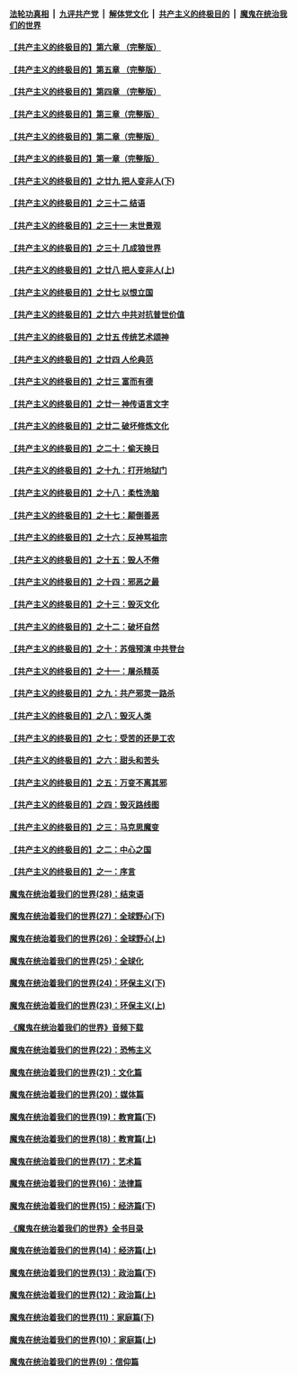

####  [法轮功真相](../../../../basic/blob/master/README.md?t=06210402) &nbsp;|&nbsp; [九评共产党](../../../../9ping.md/blob/master/README.md?t=06210402) &nbsp;|&nbsp; [解体党文化](../../../../jtdwh.md/blob/master/README.md?t=06210402)  &nbsp;|&nbsp; [共产主义的终极目的](../../../../gczydzjmd.md/blob/master/README.md?t=06210402) &nbsp;|&nbsp; [魔鬼在统治我们的世界](../../../../mgztzwmdsj.md/blob/master/README.md?t=06210402) 

#### [【共产主义的终极目的】第六章 （完整版）](../pages/nsc422/n11428913.md?t=06210402) 

#### [【共产主义的终极目的】第五章 （完整版）](../pages/nsc422/n11428912.md?t=06210402) 

#### [【共产主义的终极目的】第四章 （完整版）](../pages/nsc422/n11428907.md?t=06210402) 

#### [【共产主义的终极目的】第三章（完整版）](../pages/nsc422/n11428848.md?t=06210402) 

#### [【共产主义的终极目的】第二章（完整版）](../pages/nsc422/n11428831.md?t=06210402) 

#### [【共产主义的终极目的】第一章（完整版）](../pages/nsc422/n11417651.md?t=06210402) 

#### [【共产主义的终极目的】之廿九 把人变非人(下)](../pages/nsc422/n11344140.md?t=06210402) 

#### [【共产主义的终极目的】之三十二 结语](../pages/nsc422/n11360535.md?t=06210402) 

#### [【共产主义的终极目的】之三十一 末世景观](../pages/nsc422/n11351129.md?t=06210402) 

#### [【共产主义的终极目的】之三十 几成狼世界](../pages/nsc422/n11348280.md?t=06210402) 

#### [【共产主义的终极目的】之廿八 把人变非人(上)](../pages/nsc422/n11340492.md?t=06210402) 

#### [【共产主义的终极目的】之廿七 以恨立国](../pages/nsc422/n11336944.md?t=06210402) 

#### [【共产主义的终极目的】之廿六 中共对抗普世价值](../pages/nsc422/n11324785.md?t=06210402) 

#### [【共产主义的终极目的】之廿五 传统艺术颂神](../pages/nsc422/n11296396.md?t=06210402) 

#### [【共产主义的终极目的】之廿四 人伦典范](../pages/nsc422/n11296397.md?t=06210402) 

#### [【共产主义的终极目的】之廿三 富而有德](../pages/nsc422/n11283598.md?t=06210402) 

#### [【共产主义的终极目的】之廿一 神传语言文字](../pages/nsc422/n11263265.md?t=06210402) 

#### [【共产主义的终极目的】之廿二 破坏修炼文化](../pages/nsc422/n11245728.md?t=06210402) 

#### [【共产主义的终极目的】之二十：偷天换日](../pages/nsc422/n11238846.md?t=06210402) 

#### [【共产主义的终极目的】之十九：打开地狱门](../pages/nsc422/n11206376.md?t=06210402) 

#### [【共产主义的终极目的】之十八：柔性洗脑](../pages/nsc422/n11199994.md?t=06210402) 

#### [【共产主义的终极目的】之十七：颠倒善恶](../pages/nsc422/n11179782.md?t=06210402) 

#### [【共产主义的终极目的】之十六：反神骂祖宗](../pages/nsc422/n11166798.md?t=06210402) 

#### [【共产主义的终极目的】之十五：毁人不倦](../pages/nsc422/n11166792.md?t=06210402) 

#### [【共产主义的终极目的】之十四：邪恶之最](../pages/nsc422/n11150249.md?t=06210402) 

#### [【共产主义的终极目的】之十三：毁灭文化](../pages/nsc422/n11135227.md?t=06210402) 

#### [【共产主义的终极目的】之十二：破坏自然](../pages/nsc422/n11135214.md?t=06210402) 

#### [【共产主义的终极目的】之十：苏俄预演 中共登台](../pages/nsc422/n11118424.md?t=06210402) 

#### [【共产主义的终极目的】之十一：屠杀精英](../pages/nsc422/n11118442.md?t=06210402) 

#### [【共产主义的终极目的】之九：共产邪灵一路杀](../pages/nsc422/n11114139.md?t=06210402) 

#### [【共产主义的终极目的】之八：毁灭人类](../pages/nsc422/n11108503.md?t=06210402) 

#### [【共产主义的终极目的】之七：受苦的还是工农](../pages/nsc422/n11101809.md?t=06210402) 

#### [【共产主义的终极目的】之六：甜头和苦头](../pages/nsc422/n11096971.md?t=06210402) 

#### [【共产主义的终极目的】之五：万变不离其邪](../pages/nsc422/n11091285.md?t=06210402) 

#### [【共产主义的终极目的】之四：毁灭路线图](../pages/nsc422/n11086284.md?t=06210402) 

#### [【共产主义的终极目的】之三：马克思魔变](../pages/nsc422/n11061941.md?t=06210402) 

#### [【共产主义的终极目的】之二：中心之国](../pages/nsc422/n11047728.md?t=06210402) 

#### [【共产主义的终极目的】之一：序言](../pages/nsc422/n11086077.md?t=06210402) 

#### [魔鬼在统治着我们的世界(28)：结束语](../pages/nsc422/n10936246.md?t=06210402) 

#### [魔鬼在统治着我们的世界(27)：全球野心(下)](../pages/nsc422/n10928319.md?t=06210402) 

#### [魔鬼在统治着我们的世界(26)：全球野心(上)](../pages/nsc422/n10900318.md?t=06210402) 

#### [魔鬼在统治着我们的世界(25)：全球化](../pages/nsc422/n10788205.md?t=06210402) 

#### [魔鬼在统治着我们的世界(24)：环保主义(下)](../pages/nsc422/n10695307.md?t=06210402) 

#### [魔鬼在统治着我们的世界(23)：环保主义(上)](../pages/nsc422/n10688613.md?t=06210402) 

#### [《魔鬼在统治着我们的世界》音频下载](../pages/nsc422/n10635553.md?t=06210402) 

#### [魔鬼在统治着我们的世界(22)：恐怖主义](../pages/nsc422/n10614727.md?t=06210402) 

#### [魔鬼在统治着我们的世界(21)：文化篇](../pages/nsc422/n10597706.md?t=06210402) 

#### [魔鬼在统治着我们的世界(20)：媒体篇](../pages/nsc422/n10586579.md?t=06210402) 

#### [魔鬼在统治着我们的世界(19)：教育篇(下)](../pages/nsc422/n10564808.md?t=06210402) 

#### [魔鬼在统治着我们的世界(18)：教育篇(上)](../pages/nsc422/n10526970.md?t=06210402) 

#### [魔鬼在统治着我们的世界(17)：艺术篇](../pages/nsc422/n10499093.md?t=06210402) 

#### [魔鬼在统治着我们的世界(16)：法律篇](../pages/nsc422/n10485969.md?t=06210402) 

#### [魔鬼在统治着我们的世界(15)：经济篇(下)](../pages/nsc422/n10469975.md?t=06210402) 

#### [《魔鬼在统治着我们的世界》全书目录](../pages/nsc422/n10464261.md?t=06210402) 

#### [魔鬼在统治着我们的世界(14)：经济篇(上)](../pages/nsc422/n10457370.md?t=06210402) 

#### [魔鬼在统治着我们的世界(13)：政治篇(下)](../pages/nsc422/n10448270.md?t=06210402) 

#### [魔鬼在统治着我们的世界(12)：政治篇(上)](../pages/nsc422/n10444576.md?t=06210402) 

#### [魔鬼在统治着我们的世界(11)：家庭篇(下)](../pages/nsc422/n10440961.md?t=06210402) 

#### [魔鬼在统治着我们的世界(10)：家庭篇(上)](../pages/nsc422/n10435448.md?t=06210402) 

#### [魔鬼在统治着我们的世界(9)：信仰篇](../pages/nsc422/n10432159.md?t=06210402) 

